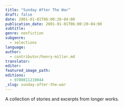 ```yaml
---
title: "Sunday After The War"
draft: false
date: 2001-01-01T06:00:20-04:00
publication_date: 2001-01-01T06:00:20-04:00
subtitle:
genre: nonfiction
subgenre:
  - selections
language:
author:
  - contributor/henry-miller.md
translator:
editor:
featured_image_path:
editions:
  - 9780811219044
_slug: sunday-after-the-war
---
```


A collection of stories and excerpts from longer works.

